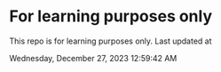 # For learning purposes only
This repo is for learning purposes only.
Last updated at

Wednesday, December 27, 2023 12:59:42 AM

